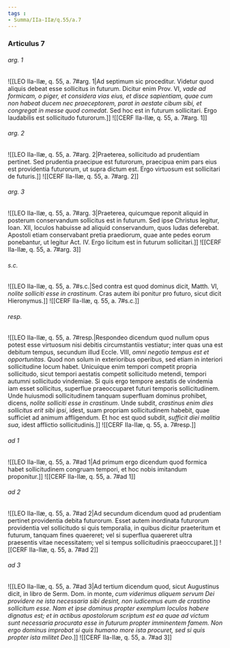 ```yaml
---
tags : 
- Summa/IIa-IIæ/q.55/a.7
---
```


### Articulus 7

###### arg. 1
![[LEO IIa-IIæ, q. 55, a. 7#arg. 1|Ad septimum sic proceditur. Videtur quod aliquis debeat esse sollicitus in futurum. Dicitur enim Prov. VI, *vade ad formicam, o piger, et considera vias eius, et disce sapientiam, quae cum non habeat ducem nec praeceptorem, parat in aestate cibum sibi, et congregat in messe quod comedat*. Sed hoc est in futurum sollicitari. Ergo laudabilis est sollicitudo futurorum.]]
![[CERF IIa-IIæ, q. 55, a. 7#arg. 1]]

###### arg. 2
![[LEO IIa-IIæ, q. 55, a. 7#arg. 2|Praeterea, sollicitudo ad prudentiam pertinet. Sed prudentia praecipue est futurorum, praecipua enim pars eius est providentia futurorum, ut supra dictum est. Ergo virtuosum est sollicitari de futuris.]]
![[CERF IIa-IIæ, q. 55, a. 7#arg. 2]]

###### arg. 3
![[LEO IIa-IIæ, q. 55, a. 7#arg. 3|Praeterea, quicumque reponit aliquid in posterum conservandum sollicitus est in futurum. Sed ipse Christus legitur, Ioan. XII, loculos habuisse ad aliquid conservandum, quos Iudas deferebat. Apostoli etiam conservabant pretia praediorum, quae ante pedes eorum ponebantur, ut legitur Act. IV. Ergo licitum est in futurum sollicitari.]]
![[CERF IIa-IIæ, q. 55, a. 7#arg. 3]]

###### s.c.
![[LEO IIa-IIæ, q. 55, a. 7#s.c.|Sed contra est quod dominus dicit, Matth. VI, *nolite solliciti esse in crastinum*. Cras autem ibi ponitur pro futuro, sicut dicit Hieronymus.]]
![[CERF IIa-IIæ, q. 55, a. 7#s.c.]]

###### resp.
![[LEO IIa-IIæ, q. 55, a. 7#resp.|Respondeo dicendum quod nullum opus potest esse virtuosum nisi debitis circumstantiis vestiatur; inter quas una est debitum tempus, secundum illud Eccle. VIII, *omni negotio tempus est et opportunitas*. Quod non solum in exterioribus operibus, sed etiam in interiori sollicitudine locum habet. Unicuique enim tempori competit propria sollicitudo, sicut tempori aestatis competit sollicitudo metendi, tempori autumni sollicitudo vindemiae. Si quis ergo tempore aestatis de vindemia iam esset sollicitus, superflue praeoccuparet futuri temporis sollicitudinem. Unde huiusmodi sollicitudinem tanquam superfluam dominus prohibet, dicens, *nolite solliciti esse in crastinum*. Unde subdit, *crastinus enim dies sollicitus erit sibi ipsi*, idest, suam propriam sollicitudinem habebit, quae sufficiet ad animum affligendum. Et hoc est quod subdit, *sufficit diei malitia sua*, idest afflictio sollicitudinis.]]
![[CERF IIa-IIæ, q. 55, a. 7#resp.]]

###### ad 1
![[LEO IIa-IIæ, q. 55, a. 7#ad 1|Ad primum ergo dicendum quod formica habet sollicitudinem congruam tempori, et hoc nobis imitandum proponitur.]]
![[CERF IIa-IIæ, q. 55, a. 7#ad 1]]

###### ad 2
![[LEO IIa-IIæ, q. 55, a. 7#ad 2|Ad secundum dicendum quod ad prudentiam pertinet providentia debita futurorum. Esset autem inordinata futurorum providentia vel sollicitudo si quis temporalia, in quibus dicitur praeteritum et futurum, tanquam fines quaereret; vel si superflua quaereret ultra praesentis vitae necessitatem; vel si tempus sollicitudinis praeoccuparet.]]
![[CERF IIa-IIæ, q. 55, a. 7#ad 2]]

###### ad 3
![[LEO IIa-IIæ, q. 55, a. 7#ad 3|Ad tertium dicendum quod, sicut Augustinus dicit, in libro de Serm. Dom. in monte, *cum viderimus aliquem servum Dei providere ne ista necessaria sibi desint, non iudicemus eum de crastino sollicitum esse. Nam et ipse dominus propter exemplum loculos habere dignatus est; et in actibus apostolorum scriptum est ea quae ad victum sunt necessaria procurata esse in futurum propter imminentem famem. Non ergo dominus improbat si quis humano more ista procuret, sed si quis propter ista militet Deo*.]]
![[CERF IIa-IIæ, q. 55, a. 7#ad 3]]

